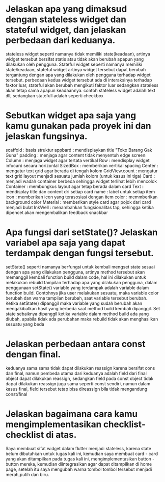  # Jelaskan apa yang dimaksud dengan stateless widget dan stateful widget, dan jelaskan perbedaan dari keduanya.
 
 stateless widget seperti namanya tidak memiliki state(keadaan), artinya widget tersebut bersifat statis atau tidak akan berubah apapun yang dilakukan oleh pengguna.
 Stateful widget seperti namanya memiliki state/keadaan, stateful widget artinya widget tersebut dapat berubah tergantung dengan apa yang dilakukan oleh pengguna terhadap widget tersebut.
 perbedaan kedua widget tersebut ada di interaksinya terhadap faktor luar, stateful akan berubah mengikuti faktor luar sedangkan stateless akan tetap sama apapun keadaannya.
 contoh stateless widget adalah text dll, sedangkan statefull adalah seperti checkbox

 # Sebutkan widget apa saja yang kamu gunakan pada proyek ini dan jelaskan fungsinya.
 
 scaffold : basis struktur 
 appbard : mendisplaykan title "Toko Barang Gak Guna"
 padding : menjaga agar content tidak menyentuh edge screen
 Column : menjaga widget agar tertata vertikal
 Row : mendisplay widget infocard secara horizontal
 SizedBox : memberikan vertikal spacing
 Center : mengatur text grid agar berada di tengah kolom
 GridView.count : mengatur text grid layout menjadi sesuatu jumlah kolom (untuk kasus ini tiga) 
 Card : menjadi wadah container berbeda sehingga widget terlihat lebih mencolok
 Container : membungkus layout agar tetap berada dalam card
 Text : mendisplay title dan content dri setiap card
 name : label untuk setiap item
 icon : memberikan icon yang terasosiasi dengan item
 color : memmberikan background color
 Material : memberikan style card agar pojok dari card menjadi bulat
 InkWell : menambahkan fungsionalitas tap, sehingga ketika dipencet akan mengembalikan feedback snackbar
 
 
 
# Apa fungsi dari setState()? Jelaskan variabel apa saja yang dapat terdampak dengan fungsi tersebut.

setState() seperti namanya berfungsi untuk kembali mengset state sesuai dengan apa yang dilakukan pengguna, artinya method tersebut akan memanggil kembali function build dalam code,
hal ini dilakukan untuk melakukan rebuild tampilan terhadap apa yang dilakukan pengguna, dalam penggunaan setState() variable yang terdampak adalah variable dalam function build.
Contohnya jika user melakukan sesuatu, maka variable color berubah dan warna tampilan berubah, saat variable tersebut berubah.
Ketika setState() dipanggil maka variable yang sudah berubah akan mengakibatkan hasil yang berbeda saat method build kembali dipanggil.
Set state sebaiknya dipanggil ketika variable dalam method build ada yang diubah, apabila tidak ada perubahan maka rebuild tidak akan menghasilkan sesuatu yang beda

# Jelaskan perbedaan antara const dengan final.

keduanya sama sama tidak dapat dilakukan reassign karena bersifat cons dan final, namun pembeda utama dari keduanya adalah field dari final object dapat dilakukan reassign,
sedangkan field pada const object tidak dapat dilakukan reassign juga sama seperti const sendiri, namun dalam kasus final, field tersebut tetap bisa direassign bila tidak mengandung const/final

# Jelaskan bagaimana cara kamu mengimplementasikan checklist-checklist di atas.
Saya membuat sifat widget dalam flutter menjadi stateless, karena state belum dibutuhkan untuk tugas kali ini, kemudian saya membuat card - card yang akan ditampilkan pada tugas kali ini,
mengimplementasikan button - button mereka, kemudian diintegrasikan agar dapat ditampilkan di home page, setelah itu saya mengubah warna tombol tombol tersebut menjadi merah,putih dan biru.
